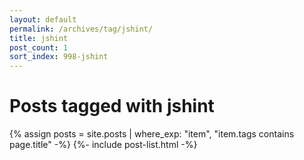 ```yaml
---
layout: default
permalink: /archives/tag/jshint/
title: jshint
post_count: 1
sort_index: 998-jshint
---
```

<h1 class="page-heading">Posts tagged with jshint</h1>
{% assign posts = site.posts | where_exp: "item", "item.tags contains page.title" -%}
{%- include post-list.html -%}
